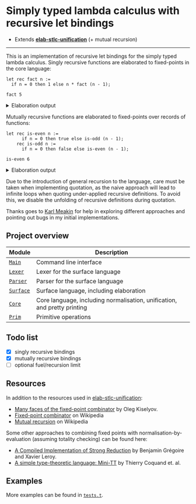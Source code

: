 # Simply typed lambda calculus with recursive let bindings

- Extends [**elab-stlc-unification**](../elab-stlc-unification) (+ mutual recursion)

---

This is an implementation of recursive let bindings for the simply typed lambda
calculus. Singly recursive functions are elaborated to fixed-points in the core
language:

<!-- $MDX file=examples/factorial.txt -->
```
let rec fact n :=
  if n = 0 then 1 else n * fact (n - 1);

fact 5
```

<details>
<summary>Elaboration output</summary>

<!-- $MDX file=examples/factorial.stdout -->
```
let fact : Int -> Int :=
  #fix (fact : Int -> Int) =>
    fun (n : Int) =>
      if #int-eq n 0 then 1 else #int-mul n (fact (#int-sub n 1));
fact 5 : Int
```

</details>

Mutually recursive functions are elaborated to fixed-points over records of
functions:

<!-- $MDX file=examples/even-odd.txt -->
```
let rec is-even n :=
      if n = 0 then true else is-odd (n - 1);
    rec is-odd n :=
      if n = 0 then false else is-even (n - 1);

is-even 6
```

<details>
<summary>Elaboration output</summary>

<!-- $MDX file=examples/even-odd.stdout -->
```
let $mutual-0 : { is-even : Int -> Bool; is-odd : Int -> Bool } :=
  #fix ($mutual-0 : { is-even : Int -> Bool; is-odd : Int -> Bool }) =>
    {
      is-even :=
        fun (n : Int) =>
          if #int-eq n 0 then true else $mutual-0.is-odd (#int-sub n 1);
      is-odd :=
        fun (n : Int) =>
          if #int-eq n 0 then false else $mutual-0.is-even (#int-sub n 1);
    };
$mutual-0.is-even 6 : Bool
```

</details>

Due to the introduction of general recursion to the language, care must be taken
when implementing quotation, as the naive approach will lead to infinite loops
when quoting under-applied recursive definitions. To avoid this, we disable the
unfolding of recursive definitions during quotation.

Thanks goes to [Karl Meakin](https://github.com/Kmeakin) for help in exploring
different approaches and pointing out bugs in my initial implementations.

## Project overview

| Module        | Description                             |
| ------------- | --------------------------------------- |
| [`Main`]      | Command line interface                  |
| [`Lexer`]     | Lexer for the surface language          |
| [`Parser`]    | Parser for the surface language         |
| [`Surface`]   | Surface language, including elaboration |
| [`Core`]      | Core language, including normalisation, unification, and pretty printing |
| [`Prim`]      | Primitive operations                    |

[`Main`]: ./main.ml
[`Lexer`]: ./lexer.ml
[`Parser`]: ./parser.mly
[`Surface`]: ./surface.ml
[`Core`]: ./core.ml
[`Prim`]: ./prim.ml

## Todo list

- [x] singly recursive bindings
- [x] mutually recursive bindings
- [ ] optional fuel/recursion limit

## Resources

In addition to the resources used in [elab-stlc-unification](../elab-stlc-unification):

- [Many faces of the fixed-point combinator](https://okmij.org/ftp/Computation/fixed-point-combinators.html)
  by Oleg Kiselyov.
- [Fixed-point combinator](https://en.wikipedia.org/wiki/Fixed-point_combinator) on Wikipedia
- [Mutual recursion](https://en.wikipedia.org/wiki/Mutual_recursion) on Wikipedia

Some other approaches to combining fixed points with normalisation-by-evaluation
(assuming totality checking) can be found here:

- [A Compiled Implementation of Strong Reduction](https://xavierleroy.org/publi/strong-reduction.pdf)
  by Benjamin Grégoire and Xavier Leroy.
- [A simple type-theoretic language: Mini-TT](https://web.archive.org/web/20220208175952/https://www.cse.chalmers.se/~bengt/papers/GKminiTT.pdf)
  by Thierry Coquand et. al.

## Examples

More examples can be found in [`tests.t`](tests.t).
